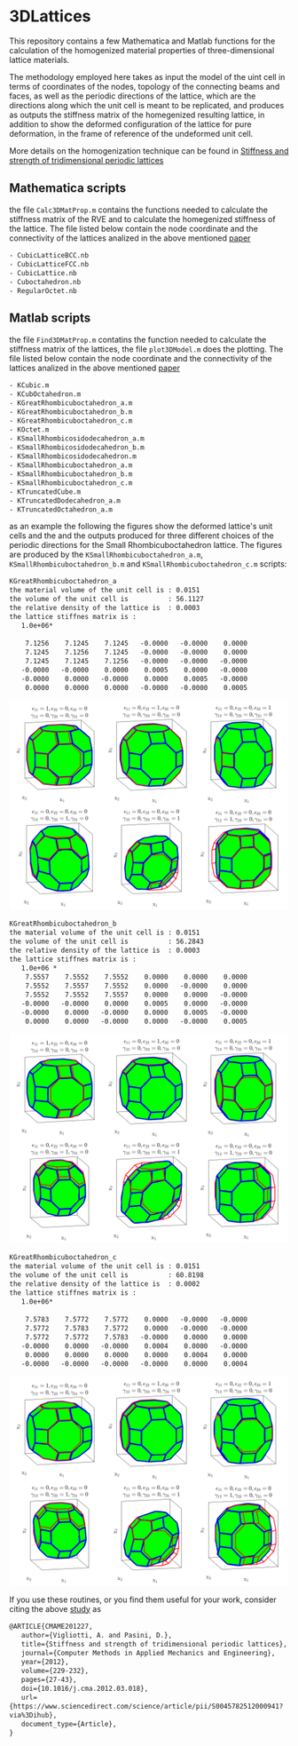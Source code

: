 # 3DLattices

This repository contains a few Mathematica and Matlab functions for the calculation of the homogenized material properties of three-dimensional lattice materials.

The methodology employed here takes as input the model of the uint cell in terms of coordinates of the nodes, topology of the connecting beams and faces, as well as the periodic directions of the lattice, which are the directions along which the unit cell is meant to be replicated, and produces as outputs the stiffness matrix of the homegenized resulting lattice, in addition to show the deformed configuration of the lattice for pure deformation, in the frame of reference of the undeformed unit cell.

More details on the homogenization technique can be found in [Stiffness and strength of tridimensional periodic lattices](https://www.sciencedirect.com/science/article/pii/S0045782512000941)

## Mathematica scripts

the file ```Calc3DMatProp.m``` contains the functions needed to calculate the stiffness matrix of the RVE and to calculate the homegenized stiffness of the lattice. 
The file listed below contain the node coordinate and the connectivity of the lattices analized in the above mentioned  [paper](https://www.sciencedirect.com/science/article/pii/S0045782512000941)
```
- CubicLatticeBCC.nb
- CubicLatticeFCC.nb                                                                             
- CubicLattice.nb                                                                                
- Cuboctahedron.nb                                                                               
- RegularOctet.nb  
```

## Matlab scripts

the file ```Find3DMatProp.m``` contatins the function needed to calculate the stiffness matrix of the lattices, the file ```plot3DModel.m``` does the plotting. 
The file listed below contain the node coordinate and the connectivity of the lattices analized in the above mentioned [paper](https://www.sciencedirect.com/science/article/pii/S0045782512000941)
```
- KCubic.m
- KCubOctahedron.m
- KGreatRhombicuboctahedron_a.m
- KGreatRhombicuboctahedron_b.m
- KGreatRhombicuboctahedron_c.m
- KOctet.m
- KSmallRhombicosidodecahedron_a.m
- KSmallRhombicosidodecahedron_b.m
- KSmallRhombicosidodecahedron.m
- KSmallRhombicuboctahedron_a.m
- KSmallRhombicuboctahedron_b.m
- KSmallRhombicuboctahedron_c.m
- KTruncatedCube.m
- KTruncatedDodecahedron_a.m
- KTruncatedOctahedron_a.m
```

as an example the following the figures show the deformed lattice's unit cells and the and the outputs produced for three different choices of the periodic directions for the Small Rhombicuboctahedron lattice. The figures are produced by the ```KSmallRhombicuboctahedron_a.m```, ```KSmallRhombicuboctahedron_b.m``` and ```KSmallRhombicuboctahedron_c.m``` scripts:

```
KGreatRhombicuboctahedron_a
the material volume of the unit cell is : 0.0151
the volume of the unit cell is          : 56.1127
the relative density of the lattice is  : 0.0003
the lattice stiffnes matrix is : 
   1.0e+06*

    7.1256    7.1245    7.1245   -0.0000   -0.0000    0.0000
    7.1245    7.1256    7.1245   -0.0000   -0.0000    0.0000
    7.1245    7.1245    7.1256   -0.0000   -0.0000   -0.0000
   -0.0000   -0.0000    0.0000    0.0005    0.0000   -0.0000
   -0.0000    0.0000   -0.0000    0.0000    0.0005   -0.0000
    0.0000    0.0000    0.0000   -0.0000   -0.0000    0.0005
```
![KGreatRhombicuboctahedron_a](https://github.com/avigliotti/3DLattices/blob/master/figures/KGreatRhombicuboctahedron_a.png)

```
KGreatRhombicuboctahedron_b
the material volume of the unit cell is : 0.0151
the volume of the unit cell is          : 56.2843
the relative density of the lattice is  : 0.0003
the lattice stiffnes matrix is : 
   1.0e+06 *
    7.5557    7.5552    7.5552    0.0000    0.0000    0.0000
    7.5552    7.5557    7.5552    0.0000   -0.0000    0.0000
    7.5552    7.5552    7.5557    0.0000    0.0000   -0.0000
   -0.0000   -0.0000    0.0000    0.0005    0.0000   -0.0000
   -0.0000    0.0000   -0.0000    0.0000    0.0005   -0.0000
    0.0000    0.0000   -0.0000    0.0000   -0.0000    0.0005
```
![KGreatRhombicuboctahedron_b](https://github.com/avigliotti/3DLattices/blob/master/figures/KGreatRhombicuboctahedron_b.png)

```
KGreatRhombicuboctahedron_c
the material volume of the unit cell is : 0.0151
the volume of the unit cell is          : 60.8198
the relative density of the lattice is  : 0.0002
the lattice stiffnes matrix is : 
   1.0e+06*

    7.5783    7.5772    7.5772    0.0000   -0.0000   -0.0000
    7.5772    7.5783    7.5772    0.0000   -0.0000   -0.0000
    7.5772    7.5772    7.5783   -0.0000    0.0000    0.0000
   -0.0000    0.0000   -0.0000    0.0004    0.0000   -0.0000
    0.0000    0.0000    0.0000    0.0000    0.0004    0.0000
   -0.0000   -0.0000   -0.0000   -0.0000    0.0000    0.0004
```   
![KGreatRhombicuboctahedron_c](https://github.com/avigliotti/3DLattices/blob/master/figures/KGreatRhombicuboctahedron_c.png)


If you use these routines, or you find them useful for your work, consider citing the above [study](https://www.sciencedirect.com/science/article/pii/S0045782512000941) as 

```
@ARTICLE{CMAME201227,
   author={Vigliotti, A. and Pasini, D.}, 
   title={Stiffness and strength of tridimensional periodic lattices},
   journal={Computer Methods in Applied Mechanics and Engineering},
   year={2012},
   volume={229-232},
   pages={27-43},
   doi={10.1016/j.cma.2012.03.018},
   url={https://www.sciencedirect.com/science/article/pii/S0045782512000941?via%3Dihub},
   document_type={Article},
}

```
